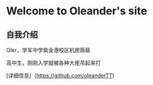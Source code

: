 # Welcome to Oleander's site

## 自我介绍

OIer，学军中学紫金港校区机房蒟蒻

高中生，刚刚入学就被各种大佬吊起来打

[详细信息]（https://github.com/oleanderTT)